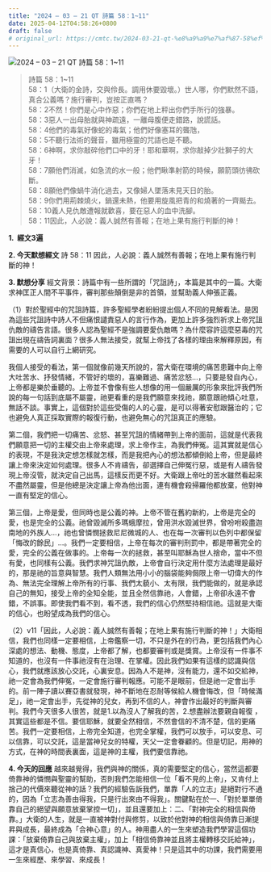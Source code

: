 ```yaml
---
title: "2024 – 03 – 21 QT 詩篇 58：1~11"
date: 2025-04-12T04:58:26+0800
draft: false
# original_url: https://cmtc.tw/2024-03-21-qt-%e8%a9%a9%e7%af%87-58%ef%bc%9a111
---
```


![2024 – 03 – 21 QT 詩篇 58：1\~11](/images/qt.jpg  "2024 – 03 – 21 QT 詩篇 58：1\~11")

> 詩篇 58：1\~11  
> 58：1（大衛的金詩，交與伶長。調用休要毀壞。）世人哪，你們默然不語，真合公義嗎？施行審判，豈按正直嗎？  
> 58：2不然！你們是心中作惡；你們在地上秤出你們手所行的強暴。  
> 58：3惡人一出母胎就與神疏遠，一離母腹便走錯路，說謊話。  
> 58：4他們的毒氣好像蛇的毒氣；他們好像塞耳的聾虺，  
> 58：5不聽行法術的聲音，雖用極靈的咒語也是不聽。  
> 58：6神啊，求你敲碎他們口中的牙！耶和華啊，求你敲掉少壯獅子的大牙！  
> 58：7願他們消滅，如急流的水一般；他們瞅準射箭的時候，願箭頭彷彿砍斷。  
> 58：8願他們像蝸牛消化過去，又像婦人墜落未見天日的胎。  
> 58：9你們用荊棘燒火，鍋還未熱，他要用旋風把青的和燒著的一齊颳去。  
> 58：10義人見仇敵遭報就歡喜，要在惡人的血中洗腳。  
> 58：11因此，人必說：義人誠然有善報；在地上果有施行判斷的神！

**1.  經文3遍**

**2. 今天默想經文**
詩 58：11 因此，人必說：義人誠然有善報；在地上果有施行判斷的神！

**3. 默想分享**
經文背景：詩篇中有一些所謂的「咒詛詩」，本篇是其中的一篇。大衛求神匡正人間不平事件，審判那些顛倒是非的首領，並幫助義人伸張正義。

（1）對於聖經中的咒詛詩篇，許多聖經學者紛紛提出個人不同的見解看法。是因為這些咒詛詩中詩人不但痛恨譴責惡人的言行作為，更加上許多強烈祈求上帝咒詛仇敵的禱告言語。很多人認為聖經不是強調要愛仇敵嗎？為什麼容許這麼惡毒的咒詛出現在禱告詞裏面？很多人無法接受，就幫上帝找了各樣的理由來解釋原因，有需要的人可以自行上網研究。

我個人接受的看法，第一個就像前幾天所說的，當大衛在環境的痛苦患難中向上帝大吐苦水、抒發情緒，不管好的壞的，喜樂難過、痛苦忿怒…，只要是發自內心，上帝都是樂於垂聽的。上帝並不會像有些人想像的用一個嚴厲的形象來批評我們所說的每一句話到底屬不屬靈，祂更看重的是我們願意來找祂，願意跟祂傾心吐意，無話不談。事實上，這個對於這些受傷的人的心靈，是可以得著安慰跟醫治的；它也避免人真正採取實際的報復行動，也避免無心的咒詛真正的應驗。

第二個，我們把一切痛苦、忿怒、甚至咒詛的情緒帶到上帝的面前，這就是代表我們願意把一切的主權交由上帝來處理，求上帝作主，為我們伸冤。這其實就是信心的表現，不是我決定想怎樣就怎樣，而是我把內心的想法都傾倒給上帝，但是最終讓上帝來決定如何處理。很多人不肯禱告，卻選擇自己伸冤行惡，或是有人禱告發現上帝沒管，就決定自己出馬，這樣反而更不好。大衛跟上帝吐的苦水雖然看起來不盡然屬靈，但是他總是決定讓上帝為他出面，連有機會殺掃羅他都放棄，他對神一直有堅定的信心。

第三個，上帝是愛，但同時也是公義的神。上帝不管在舊約新約，上帝是完全的愛，也是完全的公義。祂曾毀滅所多瑪蛾摩拉，曾用洪水毀滅世界，曾吩咐殺盡迦南地的外族人…，祂也曾憐憫拯救尼尼微城的人、也在每一次審判以色列中都保留「悔改的餘民」…。我們一定要相信，上帝在每次的審判刑罰中，都是帶著完全的愛，完全的公義在做事的。上帝每一次的拯救，甚至叫耶穌為世人捨命，當中不但有愛，也同樣有公義。我們求神咒詛仇敵，上帝會自行決定用什麼方法處理是最好的，那是祂的旨意與智慧。我們人類無法用小小的腦袋能夠侷限上帝一切偉大的作為、無法完全理解上帝所有的行事、我們太藐小、太有限，我們能做的，就是承認自己的無知，接受上帝的全知全能，並且全然信靠祂，人會錯，上帝卻永遠不會錯，不誤事。即使我們看不到，看不透，我們的信心仍然堅持相信祂。這就是大衛的信心，也盼望成為我們的信心。

（2）v11「因此，人必說：義人誠然有善報；在地上果有施行判斷的神！」大衛相信，我們也同樣一定要相信，上帝鑑察一切，不只是外在的行為，更包括我們內心深處的想法、動機、態度，上帝都了解，也都要審判或是獎賞。上帝沒有一件事不知道的，也沒有一件事祂沒有在治理、在掌權。因此我們如果有這樣的認識與信心，我們就應該放心交託，心裏安息。因為人不是神，沒有能力，還不如交給神，祂一定會為我們伸冤，一定會施行審判報應。可能不是眼前，但是祂一定會出手的。前一陣子讀以賽亞書就發現，神不斷地在忍耐等候給人機會悔改，但「時候滿足」，祂一定會出手，先從神的兒女，再到不信的人，神會作出最好的判斷與審判。我們今天很多人很苦，就是1.以為沒人了解我的苦，2.想盡辦法要親自報復 ，其實這些都是不信。要信耶穌，就要全然相信，不然會信的不清不楚，信的更痛苦。我們一定要相信，上帝完全知道，也完全掌權，我們可以放手，可以安息、可以信靠，可以交託，這是當神兒女的特權，天父一定會眷顧的。但是切記，用神的方式，在神的時間表裏面，這是神的主權，我們要信靠祂。

**4. 今天的回應**
越來越覺得，我們與神的關係，真的需要堅定的信心，當然這都要倚靠神的憐憫與聖靈的幫助，否則我們怎能相信一位「看不見的上帝」，又肯付上捨己的代價來聽從神的話？我們的經驗告訴我們，單靠「人的立志」是絕對行不通的，因為「立志為善由得我，只是行出來由不得我」。關鍵點在於一、「對於單單倚靠自己的絕望與願意放棄掌控一切」，並且還要加上：二、「對神完全的相信與倚靠。」大衛的人生，就是一直被神對付與修剪，以致於他對神的相信與倚靠日漸提昇與成長，最終成為「合神心意」的人。神用盡人的一生來塑造我們學習這個功課：「放棄倚靠自己與放棄主權」，加上「相信倚靠神並且將主權轉移交託給神」，這才是真信心，也是真倚靠、真認識神、真愛神！只是這其中的功課，我們需要用一生來經歷、來學習、來成長！
